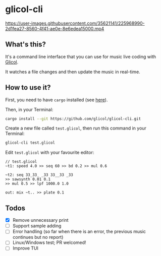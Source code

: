 # glicol-cli

https://user-images.githubusercontent.com/35621141/225968990-2d1fea27-8560-4f41-ae0e-8e6edea15000.mp4

## What's this?

It's a command line interface that you can use for music live coding with [Glicol](https://glicol.org).

It watches a file changes and then update the music in real-time.

## How to use it?

First, you need to have `cargo` installed (see [here](https://doc.rust-lang.org/cargo/getting-started/installation.html)).

Then, in your Terminal:

```sh
cargo install --git https://github.com/glicol/glicol-cli.git
```

Create a new file called `test.glicol`, then run this command in your Terminal:
```sh
glicol-cli test.glicol
```

Edit `test.glicol` with your favourite editor:

```
// test.glicol
~t1: speed 4.0 >> seq 60 >> bd 0.2 >> mul 0.6
    
~t2: seq 33_33_ _33 33__33 _33
>> sawsynth 0.01 0.1
>> mul 0.5 >> lpf 1000.0 1.0

out: mix ~t.. >> plate 0.1
```

## Todos

- [x] Remove unnecessary print
- [ ] Support sample adding
- [ ] Error handling (so far when there is an error, the previous music continues but no report)
- [ ] Linux/Windows test; PR welcomed!
- [ ] Improve TUI
